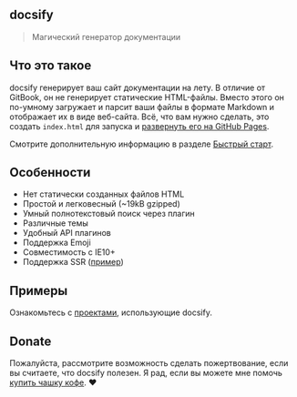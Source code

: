 ## docsify

> Магический генератор документации

## Что это такое

docsify генерирует ваш сайт документации на лету. В отличие от GitBook, он не генерирует статические HTML-файлы. Вместо этого он по-умному загружает и парсит ваши файлы в формате Markdown и отображает их в виде веб-сайта. Всё, что вам нужно сделать, это создать `index.html` для запуска и [развернуть его на GitHub Pages](/ru-ru/deploy.md).

Смотрите дополнительную информацию в разделе [Быстрый старт](/ru-ru/quickstart.md).

## Особенности

- Нет статически созданных файлов HTML
- Простой и легковесный (~19kB gzipped)
- Умный полнотекстовый поиск через плагин
- Различные темы
- Удобный API плагинов
- Поддержка Emoji
- Совместимость с IE10+
- Поддержка SSR ([пример](https://github.com/QingWei-Li/docsify-ssr-demo))

## Примеры

Ознакомьтесь с [проектами](https://github.com/QingWei-Li/docsify/#showcase), использующие docsify.

## Donate

Пожалуйста, рассмотрите возможность сделать пожертвование, если вы считаете, что docsify полезен. Я рад, если вы можете мне помочь [купить чашку кофе](https://github.com/QingWei-Li/donate). :heart:
